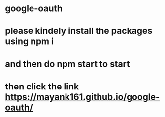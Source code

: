 # google-oauth
# please kindely install the packages using npm i
# and then do npm start to start

# then click the link  https://mayank161.github.io/google-oauth/
